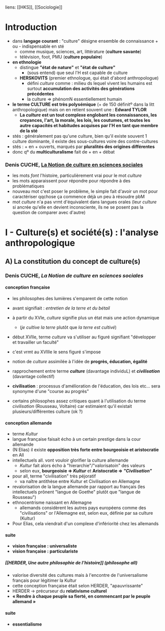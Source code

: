 liens: [[HKS]], [[Sociologie]]

# Introduction
- dans **langage courant** : "culture" désigne ensemble de connaissance + ou - indispensable en sté 
	- comme musique, sciences, art, littérature (**culture savante**)
	- télévision, foot, PMU (**culture populaire**)
- **en ethnologie**
	- distingue **"état de nature"** et **"état de culture"**
		- (sous entend) que seul l'H est capable de culture
	- **HERSKOVITS** (premier ethnologue, qui était d'abord anthropologue)
		- défini *culture* comme : milieu ds lequel vivent les humains est surtout **accumulation des activités des générations précédentes**
		- la culture => phénomN essentiellement humain
- **le terme CULTURE est très polysémique** (+ de 150 définitº dans la litt anthropologique) mais on en retient souvent une : **Edward TYLOR**
	- **La *culture* est un tout complexe englobant les connaissances, les croyances, l'art, la morale, les lois, les coutumes, et toutes les autre capacités et habitudes acquises par l'H en tant que membre de la sté**
- stés : généralement pas qu'une culture, bien qu'il existe souvent  1 culture dominante, il existe des sous-cultures voire des contre-cultures
- stés : + en + ouverts, marqués par **pluralités des origines différentes**
- donc qº du **multiculturalisme** fait de + en + débat

### Denis CUCHE, <u>La Notion de culture en sciences sociales</u>
- les mots *font* l'histoire, particulièrement vrai pour le mot *culture*
- les mots apparaissent pour répondre pour répondre à des problématiques
- nouveau mot c'est poser le problème, le simple fait d'avoir un mot pour caractériser qqchose ça commence déjà un peu à résoudre pbM
- mot *culture* n'a pas vrmt d'équivalent dans langues orales (leur *culture* si ancrée qu'elle en devient inconsciente, ils ne se posent pas la question de comparer avec d'autre)

# I - Culture(s) et société(s) : l'analyse anthropologique
## A) La constitution du concept de culture(s)
### Denis CUCHE, *La Notion de culture en sciences sociales*
#### conception française
- les philosophes des lumières s'emparent de cette notion
- avant signifiait : *entretien de la terre et du bétail*
- à partir du XVIe, *culture* signifie plus un état mais une action dynamique
	- (*je cultive la terre* plutôt que *la terre est cultivé*)
- début XVIIe, terme *culture* va s'utiliser au figuré signifiant "développer et travailler un faculté"
- c'est vrmt au XVIIIe le sens figuré s'impose
- notion de *culture* assimilée à l'idée de **progrès, éducation, égalité**

- rapprochement entre terme ***culture*** (davantage individuL) et ***civilisation*** (davantage collectif)
- **civilisation** : processus d'amélioration de l'éducation, des lois etc... sera synonyme d'une "course au progrès"
- certains philosophes assez critiques quant à l'utilisation du terme *civilisation* (Rousseau, Voltaire) car estimaient qu'il existait plusieurs/différentes culture (ok ?)

#### conception allemande
- terme *Kultur*
- langue française faisait écho à un certain prestige dans la cour allemande 
- (N Elias) il existe **opposition très forte entre bourgeoisie et aristocratie** en All
- intellectuels all. vont vouloir glorifier la culture allemande
	- *Kultur* fait alors écho à "hierarchie"/"valorisatoin" des valeurs
	- selon eux, **bourgeoisie => *Kultur*** et **Aristocratie => *"Civilisation"***
- pour all, terme "civilisation" très péjoratif
	- va naître antithèse entre Kultur et Civilisation en Allemagne
- revalorisation de la langue allemande par rapport au français (les intellectuels prônent "langue de Goethe" plutôt que "langue de Rousseau")
- ethnocentrisme naissant en Allemagne
	- allemands considèrent les autres pays européens comme des "civilisations" or l'Allemagne est, selon eux, définie par sa culture (Kultur)
- Pour Elias, cela viendrait d'un complexe d'infériorité chez les allemands

#### suite
- **vision française : universaliste**
- **vision française : particulariste**

##### [[HERDER,  Une autre philosophie de l'histoire]] (philosophe all)
- valorise diversité des cultures mais à l'encontre de l'universalisme français pour légitimer la Kultur
- cette conception française était selon HERDER, "apauvrissante" 
- HERDER -> précurseur du **relativisme culturel**
- **« Rendre à chaque peuple sa fierté, en commencant par le peuple allemand »**

#### suite
- **essentialisme**
